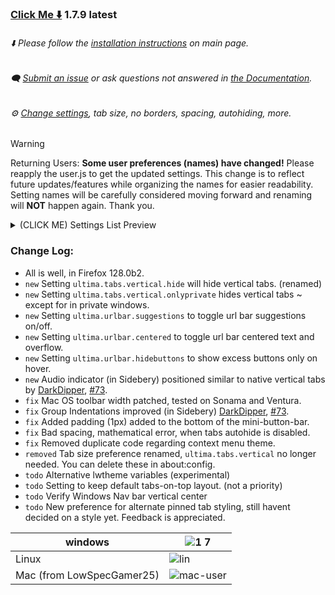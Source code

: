 ### [Click Me ⬇️](https://github.com/soulhotel/FF-ULTIMA/releases/download/1.7.9/ffultima1.7.9.zip) 1.7.9 latest

###### ⬇️ Please follow the [installation instructions](https://github.com/soulhotel/FF-ULTIMA#installation) on main page.

###### 🗨️ [Submit an issue](https://github.com/soulhotel/FF-ULTIMA/issues/new/choose) or ask questions not answered in [the Documentation](https://github.com/soulhotel/FF-ULTIMA/tree/main/doc).

###### ⚙️ [Change settings](https://github.com/soulhotel/FF-ULTIMA/blob/main/doc/Modification.md), tab size, no borders, spacing, autohiding, more.

>[!WARNING]
> Returning Users: **Some user preferences (names) have changed!** Please reapply the user.js to get the updated settings. This change is to reflect future updates/features while organizing the names for easier readability. Setting names will be carefully considered moving forward and renaming will **NOT** happen again. Thank you.
> <details><summary>(CLICK ME) Settings List Preview</summary>
>
> <br>
>  Older named preferences such as ultima.tabs.xs(s,l), ultima.tabs.vertical, ultima.OS.linux, etc, can be deleted.
>
>  ![newpreferencelist](https://github.com/soulhotel/FF-ULTIMA/assets/155501797/ba6c024a-f26a-4459-9b7c-2550f1f2c9ee)
> </details>

### Change Log:
- All is well, in Firefox 128.0b2.
- `new` Setting `ultima.tabs.vertical.hide` will hide vertical tabs. (renamed)
- `new` Setting `ultima.tabs.vertical.onlyprivate` hides vertical tabs ~ except for in private windows.
- `new` Setting `ultima.urlbar.suggestions` to toggle url bar suggestions on/off.
- `new` Setting `ultima.urlbar.centered` to toggle url bar centered text and overflow.
- `new` Setting `ultima.urlbar.hidebuttons` to show excess buttons only on hover.
- `new` Audio indicator (in Sidebery) positioned similar to native vertical tabs by [DarkDipper](https://github.com/DarkDipper), [#73](https://github.com/soulhotel/FF-ULTIMA/pull/73).
- `fix` Mac OS toolbar width patched, tested on Sonama and Ventura.
- `fix` Group Indentations improved (in Sidebery) [DarkDipper](https://github.com/DarkDipper), [#73](https://github.com/soulhotel/FF-ULTIMA/pull/73).
- `fix` Added padding (1px) added to the bottom of the mini-button-bar.
- `fix` Bad spacing, mathematical error, when tabs autohide is disabled.
- `fix` Removed duplicate code regarding context menu theme.
- `removed` Tab size preference renamed, `ultima.tabs.vertical` no longer needed. You can delete these in about:config.
- `todo` Alternative lwtheme variables (experimental)
- `todo` Setting to keep default tabs-on-top layout. (not a priority)
- `todo` Verify Windows Nav bar vertical center
- `todo` New preference for alternate pinned tab styling, still havent decided on a style yet. Feedback is appreciated.

|windows                   | ![1 7](https://github.com/soulhotel/FF-ULTIMA/assets/155501797/ed741f9f-cac6-4339-8913-a697a8b3ade9) |
|---                       |---|
|Linux                     | ![lin](https://github.com/soulhotel/FF-ULTIMA/assets/155501797/6d6e1a97-d17e-4b9d-8bb7-73e47b688558) |
|Mac (from LowSpecGamer25) | ![mac-user](https://github.com/soulhotel/FF-ULTIMA/assets/155501797/e814cc59-ae96-4e8a-a128-261daecd9094) |



